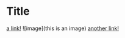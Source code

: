 # Title

[a link!](https://something.com)
![image](this is an image)
[another link!](some-page.html)